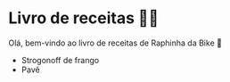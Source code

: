 # Livro de receitas :man_cook:

Olá, bem-vindo ao livro de receitas de Raphinha da Bike :wave:

* Strogonoff de frango
* Pavê